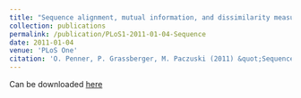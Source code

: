 ```yaml
---
title: "Sequence alignment, mutual information, and dissimilarity measures for constructing phylogenies"
collection: publications
permalink: /publication/PLoS1-2011-01-04-Sequence
date: 2011-01-04
venue: 'PLoS One'
citation: 'O. Penner, P. Grassberger, M. Paczuski (2011) &quot;Sequence alignment, mutual information, and dissimilarity measures for constructing phylogenies&quot; <i>PLoS One</i>. 6(1)'
---
```

Can be downloaded [here]()
